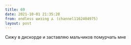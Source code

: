 ```yaml
---
title: 69
date: 2021-10-01 21:35:28
from: endless шизing ⍼ (channel1162404975)
layout: post
---
```


Сижу в дискорде и заставляю мальчиков помурчать мне
